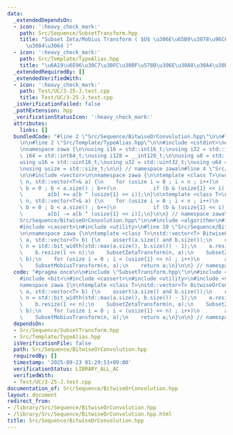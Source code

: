 ```yaml
---
data:
  _extendedDependsOn:
  - icon: ':heavy_check_mark:'
    path: Src/Sequence/SubsetTransform.hpp
    title: "Subset Zeta/Mobius Transform ( $U$ \u306E\u65B9\u3078\u96C6\u3081\u308B\
      \u3084\u3064 )"
  - icon: ':heavy_check_mark:'
    path: Src/Template/TypeAlias.hpp
    title: "\u6A19\u6E96\u30C7\u30FC\u30BF\u578B\u306E\u30A8\u30A4\u30EA\u30A2\u30B9"
  _extendedRequiredBy: []
  _extendedVerifiedWith:
  - icon: ':heavy_check_mark:'
    path: Test/UC/3-25-J.test.cpp
    title: Test/UC/3-25-J.test.cpp
  _isVerificationFailed: false
  _pathExtension: hpp
  _verificationStatusIcon: ':heavy_check_mark:'
  attributes:
    links: []
  bundledCode: "#line 2 \"Src/Sequence/BitwiseOrConvolution.hpp\"\n\n#line 2 \"Src/Sequence/SubsetTransform.hpp\"\
    \n\n#line 2 \"Src/Template/TypeAlias.hpp\"\n\n#include <cstdint>\n#include <cstddef>\n\
    \nnamespace zawa {\n\nusing i16 = std::int16_t;\nusing i32 = std::int32_t;\nusing\
    \ i64 = std::int64_t;\nusing i128 = __int128_t;\n\nusing u8 = std::uint8_t;\n\
    using u16 = std::uint16_t;\nusing u32 = std::uint32_t;\nusing u64 = std::uint64_t;\n\
    \nusing usize = std::size_t;\n\n} // namespace zawa\n#line 4 \"Src/Sequence/SubsetTransform.hpp\"\
    \n\n#include <vector>\n\nnamespace zawa {\n\ntemplate <class T>\nvoid SubsetZetaTransform(usize\
    \ n, std::vector<T>& a) {\n    for (usize i = 0 ; i < n ; i++)\n        for (usize\
    \ b = 0 ; b < a.size() ; b++)\n            if (b & (usize{1} << i))\n        \
    \        a[b] += a[b ^ (usize{1} << i)];\n}\n\ntemplate <class T>\nvoid SubsetMobiusTransform(usize\
    \ n, std::vector<T>& a) {\n    for (usize i = 0 ; i < n ; i++)\n        for (usize\
    \ b = 0 ; b < a.size() ; b++)\n            if (b & (usize{1} << i))\n        \
    \        a[b] -= a[b ^ (usize{1} << i)];\n}\n\n} // namespace zawa\n#line 4 \"\
    Src/Sequence/BitwiseOrConvolution.hpp\"\n\n#include <algorithm>\n#include <bit>\n\
    #include <cassert>\n#include <utility>\n#line 10 \"Src/Sequence/BitwiseOrConvolution.hpp\"\
    \n\nnamespace zawa {\n\ntemplate <class T>\nstd::vector<T> BitwiseOrConvolution(std::vector<T>\
    \ a, std::vector<T> b) {\n    assert(a.size() and b.size());\n    const usize\
    \ n = std::bit_width(std::max(a.size(), b.size()) - 1);\n    a.resize(1 << n);\n\
    \    b.resize(1 << n);\n    SubsetZetaTransform(n, a);\n    SubsetZetaTransform(n,\
    \ b);\n    for (usize i = 0 ; i < (usize{1} << n) ; i++)\n        a[i] *= b[i];\n\
    \    SubsetMobiusTransform(n, a);\n    return a;\n}\n\n} // namespace zawa\n"
  code: "#pragma once\n\n#include \"SubsetTransform.hpp\"\n\n#include <algorithm>\n\
    #include <bit>\n#include <cassert>\n#include <utility>\n#include <vector>\n\n\
    namespace zawa {\n\ntemplate <class T>\nstd::vector<T> BitwiseOrConvolution(std::vector<T>\
    \ a, std::vector<T> b) {\n    assert(a.size() and b.size());\n    const usize\
    \ n = std::bit_width(std::max(a.size(), b.size()) - 1);\n    a.resize(1 << n);\n\
    \    b.resize(1 << n);\n    SubsetZetaTransform(n, a);\n    SubsetZetaTransform(n,\
    \ b);\n    for (usize i = 0 ; i < (usize{1} << n) ; i++)\n        a[i] *= b[i];\n\
    \    SubsetMobiusTransform(n, a);\n    return a;\n}\n\n} // namespace zawa\n"
  dependsOn:
  - Src/Sequence/SubsetTransform.hpp
  - Src/Template/TypeAlias.hpp
  isVerificationFile: false
  path: Src/Sequence/BitwiseOrConvolution.hpp
  requiredBy: []
  timestamp: '2025-09-23 01:29:51+09:00'
  verificationStatus: LIBRARY_ALL_AC
  verifiedWith:
  - Test/UC/3-25-J.test.cpp
documentation_of: Src/Sequence/BitwiseOrConvolution.hpp
layout: document
redirect_from:
- /library/Src/Sequence/BitwiseOrConvolution.hpp
- /library/Src/Sequence/BitwiseOrConvolution.hpp.html
title: Src/Sequence/BitwiseOrConvolution.hpp
---
```

